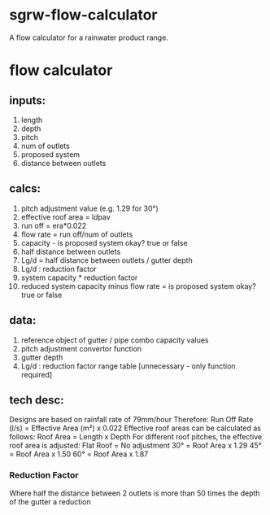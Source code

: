 # sgrw-flow-calculator
A flow calculator for a rainwater product range.

# flow calculator
## inputs:
1. length
2. depth
3. pitch 
4. num of outlets
5. proposed system
6. distance between outlets
## calcs:
1. pitch adjustment value (e.g. 1.29 for 30°)
2. effective roof area = l*d*pav
3. run off = era*0.022
4. flow rate = run off/num of outlets
5. capacity - is proposed system okay? true or false
6. half distance between outlets
7. Lg/d = half distance between outlets / gutter depth
8. Lg/d : reduction factor
9. system capacity * reduction factor
10. reduced system capacity minus flow rate = is proposed system okay? true or false
## data:
1. reference object of gutter / pipe combo capacity values
2. pitch adjustment convertor function
3. gutter depth
4. Lg/d : reduction factor range table [unnecessary - only function required]
## tech desc:
Designs are based on rainfall rate of 79mm/hour
Therefore: Run Off Rate (l/s) = Effective Area (m²) x 0.022
Effective roof areas can be calculated as follows:
Roof Area = Length x Depth
For different roof pitches, the effective roof area is adjusted:
Flat Roof = No adjustment
30° = Roof Area x 1.29
45° = Roof Area x 1.50
60° = Roof Area x 1.87
### Reduction Factor
Where half the distance between 2 outlets is more than 50 times the depth of the gutter a reduction
